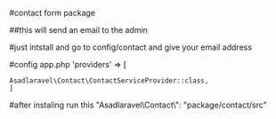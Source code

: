 #contact form package

##this will send an email to the admin

#just intstall and go to config/contact and give your email address

#config app.php        'providers' => [

    Asadlaravel\Contact\ContactServiceProvider::class,
    ]

#after instaling run this  "Asadlaravel\\Contact\\": "package/contact/src"
